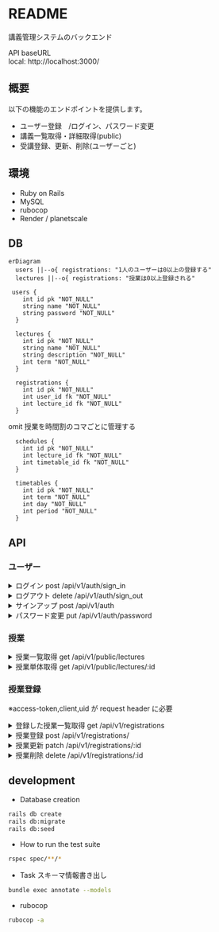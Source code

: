 # README

講義管理システムのバックエンド

API baseURL<br>
local: http://localhost:3000/

## 概要
以下の機能のエンドポイントを提供します。
- ユーザー登録　/ログイン、パスワード変更
- 講義一覧取得・詳細取得(public)
- 受講登録、更新、削除(ユーザーごと)

## 環境
- Ruby on Rails
- MySQL
- rubocop
- Render / planetscale

## DB

```mermaid
erDiagram
  users ||--o{ registrations: "1人のユーザーは0以上の登録する"
  lectures ||--o{ registrations: "授業は0以上登録される"

 users {
    int id pk "NOT_NULL"
    string name "NOT_NULL"
    string password "NOT_NULL"
  }

  lectures {
    int id pk "NOT_NULL"
    string name "NOT_NULL"
    string description "NOT_NULL"
    int term "NOT_NULL"
  }

  registrations {
    int id pk "NOT_NULL"
    int user_id fk "NOT_NULL"
    int lecture_id fk "NOT_NULL"
  }
```

omit
授業を時間割のコマごとに管理する

```
  schedules {
    int id pk "NOT_NULL"
    int lecture_id fk "NOT_NULL"
    int timetable_id fk "NOT_NULL"
  }

  timetables {
    int id pk "NOT_NULL"
    int term "NOT_NULL"
    int day "NOT_NULL"
    int period "NOT_NULL"
  }
```

## API

### ユーザー

<details>
<summary>ログイン post /api/v1/auth/sign_in</summary>

````json
# request
## header
"content-type:application/json"
## body
{"email":"test@example.com", "password":"password"}

# response
## 200
※access-token,client,uidがheaderに入ります
{
  "data": {
    "email": "test1@example.com",
    "provider": "email",
    "uid": "test1@example.com",
    "id": 3,
    "allow_password_change": false,
    "name": null,
    "nickname": null,
    "image": null
  }
}

## 401
```json
{
  "success": false,
  "errors": [
    "ログイン用の認証情報が正しくありません。再度お試しください。"
  ]
}
````

</details>
<details>
<summary> ログアウト delete /api/v1/auth/sign_out</summary>

```json
# request
## header
"access-token: xxx"
"client: xxx"
"uid: test@example.com"
```

</details>
<details>
<summary>サインアップ post /api/v1/auth </summary>

```json
# request
## header
"content-type:application/json"
## body
{"email":"test@example.com", "password":"password", "password_confirmation": "password"}

# response
## 200
※access-token,client,uidがheaderに入ります
{
  "status": "success",
  "data": {
    "id": 3,
    "provider": "email",
    "uid": "test@example.com",
    "allow_password_change": false,
    "name": null,
    "nickname": null,
    "image": null,
    "email": "test1@example.com",
    "created_at": "2024-02-24T15:10:32.600Z",
    "updated_at": "2024-02-24T15:10:32.681Z"
  }
}

```

</details>
<details>
<summary>パスワード変更 put /api/v1/auth/password</summary>

```json
# request
## header
"content-type:application/json"
"access-token: xxx"
"client: xxx"
"uid: test@example.com"
## body
{"password":"newPassword", "password_confirmation": "newPassword"}

# response
## 200
{
  "success": true,
  "data": {
    "email": "test@example.com",
    "provider": "email",
    "uid": "test@example.com",
    "id": 2,
    "allow_password_change": false,
    "name": null,
    "nickname": null,
    "image": null,
    "created_at": "2024-02-24T14:53:24.438Z",
    "updated_at": "2024-02-24T14:59:00.700Z"
  },
  "message": "パスワードの更新に成功しました。"
}
```

</details>

### 授業

<details>
<summary>授業一覧取得 get /api/v1/public/lectures</summary>

```json
# response
## 200
{
  "first_term" [
    {
      "id": 1,
      "name": "テスト講義1",
      "term": "first_term"
    }
  ],
  "second_term" [
    {
      "id": 2,
      "name": "テスト講義2",
      "term": "second_term"
    }
  ]
}
```

</details>

<details>
<summary>授業単体取得 get /api/v1/public/lectures/:id</summary>

```json
# response

{
  "id": 1,
  "name": "テスト講義1",
  "description": "講義詳細",
  "term": "first_term"
}
```

</details>

### 授業登録

※access-token,client,uid が request header に必要

<details>
<summary>登録した授業一覧取得 get /api/v1/registrations</summary>
ユーザーが登録している授業が期ごとに返ります。

```json
# response
{
  "first_term": [
    {
      "id": 5,
      "lecture_id": 5,
      "name": "テスト講義5"
    },
    {
      "id": 14,
      "lecture_id": 2,
      "name": "テスト講義5"
    },
  ],
  "second_term": [
    {
      "id": 1,
      "lecture_id": 20,
      "name": "テスト講義5"
    },
  ]
}
```

</details>
<details>
<summary>授業登録 post /api/v1/registrations/</summary>

```json
# request
## body
{"lecture_id": 18}

# response
## 200
{
  "id": 1,
  "lecture_id": 18,
  "name": "テスト講義5"
}

## 422
{
  "errors": [
    "期毎に登録できる講義は4件までです",
    "同じ講義が登録されています"
  ]
}
{
  "lecture": [
    "を入力してください"
  ]
}
```

</details>
<details>
<summary>授業更新 patch /api/v1/registrations/:id</summary>

```json
# request
## body
{"lecture_id": 18}

# response
## 200
{
  "id": 1,
  "lecture_id": 18,
  "name": "テスト講義5"
}

## 422
{
  "errors": [
    "期毎に登録できる講義は4件までです",
    "同じ講義が登録されています"
  ]
}
{
  "lecture": [
    "を入力してください"
  ]
}
```

</details>
<details>
<summary>授業削除 delete /api/v1/registrations/:id</summary>

```json
# response
## 200
No Content
```

</details>

## development

- Database creation

```bash
rails db create
rails db:migrate
rails db:seed
```

- How to run the test suite

```bash
rspec spec/**/*
```

- Task
  スキーマ情報書き出し

```bash
bundle exec annotate --models
```

- rubocop

```bash
rubocop -a
```


